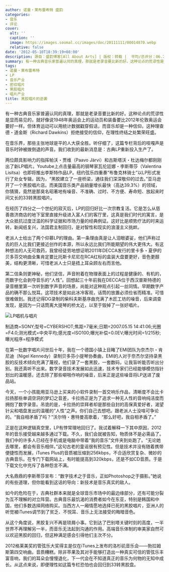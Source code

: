 ```yaml
---
author: 诺曼・莱布雷希特 盛韵
categories:
- 音乐
- 评论
cover:
  alt: ''
  caption: ''
  image: https://images.soomal.cc/images/doc/20111111/00014870.webp
  relative: false
date: '2012-05-10T18:39:19+08:00'
description: 源自：盛韵博客[All About Arts] | 版权：转载 |  平均/总评分：06.75/81
summary: 有一种古典音乐家普遍认同的真理，那就是老录音要比新的好。这种论点的荒谬性是显而易见的，就好像说1948年奥运会上的运动员和装备要比2012年伦敦奥运会要好一样。但体育运动可以用统计数据戳穿假话，而音乐却是一种信仰。在音乐界，那些主张地球是平的人大获全胜……我们收到的最新消息是：古典LP重新投入生产了。
tags:
- 诺曼・莱布雷希特
- LP
- 音乐产业
- 密纹唱片
- 黑胶唱片
- 唱片产业
title: 黑胶唱片的逆袭
---
```


有一种古典音乐家普遍认同的真理，那就是老录音要比新的好。这种论点的荒谬性是显而易见的，就好像说1948年奥运会上的运动员和装备要比2012年伦敦奥运会要好一样。但体育运动可以用统计数据戳穿假话，而音乐却是一种信仰。这种理查德・道金斯（Richard Dawkins）拒绝接受的信仰，在理性终结之处繁荣旺盛。

在音乐界，那些主张地球是平的人大获全胜。听仔细了，这篇专栏背后的吱嘎声是音乐时钟被拨倒退的声音。我们收到的最新消息是：古典LP重新投入生产了。

两位颇具影响力的指挥帕沃・贾维（Paavo Järvi）和古斯塔沃・杜达梅尔都刚刚出了新LP唱片。Youtube上点击量最高的钢琴家瓦伦廷娜・李斯蒂莎（Valentina Lisitsa）也即将推出李斯特作品LP。纽约弦乐四重奏“布鲁克林骑士”以LP形式发行了处女专辑，因为，“黑胶建立了一座桥梁，通往我们深深敬仰的过去。”亚马逊开了一个黑胶唱片店。而美国音乐类产品销量增长最快（高达39.3%）的领域，你猜猜，竟然是那臭名昭著地有噪音、不准确、过时、不方便、寿命短、放起来时间又长的33转黑胶唱片。

在经历了四分之一个世纪的寂灭后，LP的回归好比一次宗教复活。它是怎么从慈善救济商店的地下室里直接升级进入富人们的客厅里，这真是我们时代的寓言，是大众抵抗过度泛滥的科学证据和市场力量的经典例证。这好比是顺势疗法的时来运转，新闻纸复兴，法国君主制回归，是对智性和现实的浪漫主义挑衅。

老派人士给出了两个仰慕LP的理由。第一条理由真是让人泪眼婆娑，他们声称过去的巨人比我们更接近创作的本源，所以永远比我们所能期望的伟大更伟大。有这种想法的人无可救药，我曾经徒劳地想证明2011年DECCA发行的里卡多・夏伊的贝多芬交响曲全集肯定要比托斯卡尼尼在RCA红标的盒装大盘要更好，音色更醇美，结构更清晰，可惜老派人士只是捂上耳朵顾左右而言他。

第二信条则更神秘，他们坚信，声音附着在物理表面上的过程是健康的、有机的，而数字化会剥夺音乐的“人性”。回想起三十年前我在DECCA位于西汉普斯特德的录音棚里第一次听到数字声音的场景，尚能对这种观点引起一丝同情。早期数字产品的确不那么悦耳。这项技术是如此冰冷客观，话筒的放置必须俭省而精准。可惜很难做到。我还记得DG录制的柴科夫斯基序曲充满了木匠工坊的噪音，后来调查发现，是因为一只话筒离大提琴的桥太近，以至于毁掉了一张好唱片。

![LP唱机与唱片](https://images.soomal.cc/images/doc/20111111/00014870.webp)

制造商=SONY;型号=CYBERSHOT;焦距=7毫米;日期=2007.05.15 14:41:06;光圈=F4.0;测光模式=中央平均;感光度=ISO100;曝光补偿=0.0EV;曝光时间=1/215秒;曝光程序=程序模式



在第一批数字唱片问世后十年，我在一个德国小镇上目睹了EMI团队为奈杰尔・肯尼迪（Nigel Kennedy）录制贝多芬小提琴协奏曲，EMI的人对于奈杰尔坚持录黑胶的反技术倾向充满了蔑视，他们录了一套黑胶，一套数码，让我盲听能否听出分别。我还真听不出来。数字录音技术发展如此迅速，技术专家们已经能够模仿指针划出的温暖感，还去除了那些噼啪作响的噪音，后来正是这些噪音将LP送进了废品站。

今天，一个小孩能用亚马逊上买来的小软件录制一首交响乐作品，清晰度不会比卡拉扬那些单调空洞的梦幻之音差，卡拉扬正是为了追求一种无人性的音响纯洁度而拥抱了数字录音。吊诡的是，卡拉扬的崇拜者却是那些自封的高保真爱好者，渴望针尖和唱盘发出的温暖的“人性”之声。你们自己去想吧。跟老派人士没啥可争论的。“我自相矛盾了吗？”沃尔特・惠特曼高歌着，“那么好吧，我自相矛盾了。”

正是在这种逻辑真空里，LP有悖常理地回归了。我试着解释一下其中原因，2012年的音乐接受越来越多通过下载。不久，我们会就被告知，物质体不是必需品了。我们中的许多人已经在手机或是电脑中带着“我的音乐”文件夹到处跑了。“无论她去哪里，都会有音乐相伴。”这句古老的童谣很有预见性。但是技术并没有随着携带便捷性而发展，iTunes Plus的音质被压缩到256kbps，不合适欣赏复杂、微妙的古典音乐。在专门下载网站上，有时能提高到320kbps，还是不如CD音质。于是下载文化中充斥了各种怨言不满。

大名鼎鼎的李斯蒂莎宣布：“数字技术之于音乐，正如Photoshop之于摄影。”她说的有些道理，但你能看到这话的导向：新技术是音乐真实的敌人。

如今的危险在于，古典社群本来就是全球音乐市场中的最边缘部分，还有可能分裂为互不理解的对立阵营。古典音乐最饥渴的消费者如今在东亚，特别是韩国和中国，他们多数选择网络购买。当西方人一厢情愿地选择已死的黑胶唱片，亚洲人的听觉被iTunes调节到了贫乏、不悦耳、音乐上无法接受的晦暗音色。

从这个角度说，黑胶复兴不再是琐屑小事。它到达了巴别塔关键时刻的高度，一半世界不再理解另一半，而音乐无法起到沟通的作用。高端音乐体制的审美家自然可以欢迎黑胶的回归，但这种满足感会引得他们主次不分。

2012格莱美奖的管弦乐大奖得主是仅在iTunes上发布的洛杉矶音乐会――勃拉姆斯第四交响曲。音质糟糕。除非苹果及其对手能够打造出一种真实可信的管弦乐丰富音响，我们的耳朵会慢慢退化，下一代会在不知道真正的音乐为何物的无知中成长。从这点来说，即便理性如这篇专栏恐怕也会回归到33转黑胶盘。